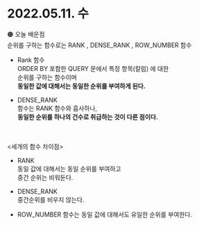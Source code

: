 
# 2022.05.11. 수

🟠 오늘 배운점  
순위를 구하는 함수로는 RANK , DENSE_RANK , ROW_NUMBER  함수  

- Rank 함수  
ORDER BY  포함한  QUERY 문에서 특정 항목(칼럼) 에  대한   
순위를 구하는 함수이며  
**동일한 값에 대해서는 동일한 순위를 부여하게 된다.**  
    

- DENSE_RANK  
함수는 RANK 함수와 흡사하나,  
**동일한 순위를 하나의 건수로 취급하는 것이 다른 점이다.**  
<br><br>    

<세개의 함수 차이점>

- RANK  
동일 값에 대해서는 동일 순위를 부여하고  
중간 순위는 비워둔다.  

- DENSE_RANK   
중간순위를 비우지 않는다.  

- ROW_NUMBER 함수는 동일 값에 대해서도 유일한 순위를 부여한다.  
